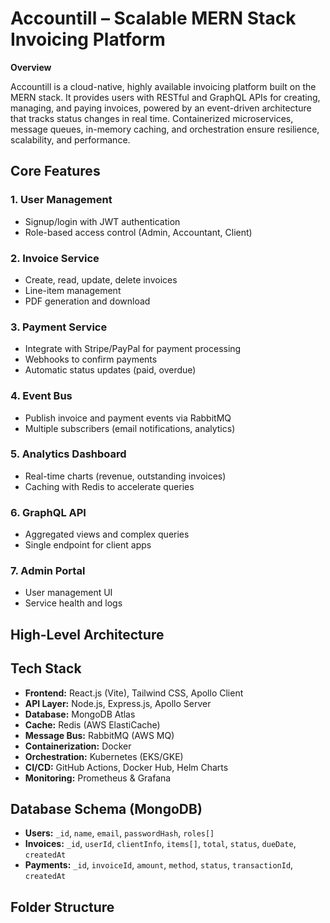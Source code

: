 # Accountill – Scalable MERN Stack Invoicing Platform

**Overview**

Accountill is a cloud-native, highly available invoicing platform built on the MERN stack. It provides users with RESTful and GraphQL APIs for creating, managing, and paying invoices, powered by an event-driven architecture that tracks status changes in real time. Containerized microservices, message queues, in-memory caching, and orchestration ensure resilience, scalability, and performance.

## Core Features

### 1. User Management
- Signup/login with JWT authentication  
- Role-based access control (Admin, Accountant, Client)

### 2. Invoice Service
- Create, read, update, delete invoices  
- Line-item management  
- PDF generation and download

### 3. Payment Service
- Integrate with Stripe/PayPal for payment processing  
- Webhooks to confirm payments  
- Automatic status updates (paid, overdue)

### 4. Event Bus
- Publish invoice and payment events via RabbitMQ  
- Multiple subscribers (email notifications, analytics)

### 5. Analytics Dashboard
- Real-time charts (revenue, outstanding invoices)  
- Caching with Redis to accelerate queries

### 6. GraphQL API
- Aggregated views and complex queries  
- Single endpoint for client apps

### 7. Admin Portal
- User management UI  
- Service health and logs

## High-Level Architecture


## Tech Stack

- **Frontend:** React.js (Vite), Tailwind CSS, Apollo Client  
- **API Layer:** Node.js, Express.js, Apollo Server  
- **Database:** MongoDB Atlas  
- **Cache:** Redis (AWS ElastiCache)  
- **Message Bus:** RabbitMQ (AWS MQ)  
- **Containerization:** Docker  
- **Orchestration:** Kubernetes (EKS/GKE)  
- **CI/CD:** GitHub Actions, Docker Hub, Helm Charts  
- **Monitoring:** Prometheus & Grafana

## Database Schema (MongoDB)

- **Users:** `_id`, `name`, `email`, `passwordHash`, `roles[]`  
- **Invoices:** `_id`, `userId`, `clientInfo`, `items[]`, `total`, `status`, `dueDate`, `createdAt`  
- **Payments:** `_id`, `invoiceId`, `amount`, `method`, `status`, `transactionId`, `createdAt`  

## Folder Structure

